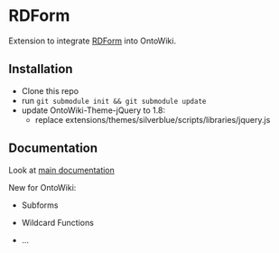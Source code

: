 # RDForm
Extension to integrate [RDForm](https://github.com/simeonackermann/RDForm/) into OntoWiki.

## Installation ##

- Clone this repo
- run `git submodule init && git submodule update`
- update OntoWiki-Theme-jQuery to 1.8:
	- replace extensions/themes/silverblue/scripts/libraries/jquery.js

## Documentation ##

Look at [main documentation](https://github.com/simeonackermann/RDForm/)

New for OntoWiki:

- Subforms

- Wildcard Functions

- ...